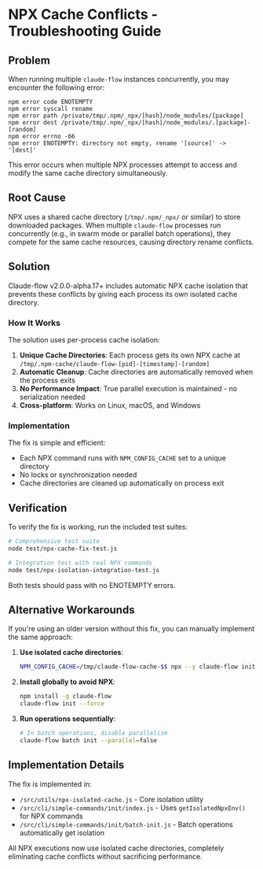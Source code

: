 # NPX Cache Conflicts - Troubleshooting Guide

## Problem

When running multiple `claude-flow` instances concurrently, you may encounter the following error:

```
npm error code ENOTEMPTY
npm error syscall rename
npm error path /private/tmp/.npm/_npx/[hash]/node_modules/[package]
npm error dest /private/tmp/.npm/_npx/[hash]/node_modules/.[package]-[random]
npm error errno -66
npm error ENOTEMPTY: directory not empty, rename '[source]' -> '[dest]'
```

This error occurs when multiple NPX processes attempt to access and modify the same cache directory simultaneously.

## Root Cause

NPX uses a shared cache directory (`/tmp/.npm/_npx/` or similar) to store downloaded packages. When multiple `claude-flow` processes run concurrently (e.g., in swarm mode or parallel batch operations), they compete for the same cache resources, causing directory rename conflicts.

## Solution

Claude-flow v2.0.0-alpha.17+ includes automatic NPX cache isolation that prevents these conflicts by giving each process its own isolated cache directory.

### How It Works

The solution uses per-process cache isolation:

1. **Unique Cache Directories**: Each process gets its own NPX cache at `/tmp/.npm-cache/claude-flow-[pid]-[timestamp]-[random]`
2. **Automatic Cleanup**: Cache directories are automatically removed when the process exits
3. **No Performance Impact**: True parallel execution is maintained - no serialization needed
4. **Cross-platform**: Works on Linux, macOS, and Windows

### Implementation

The fix is simple and efficient:

- Each NPX command runs with `NPM_CONFIG_CACHE` set to a unique directory
- No locks or synchronization needed
- Cache directories are cleaned up automatically on process exit

## Verification

To verify the fix is working, run the included test suites:

```bash
# Comprehensive test suite
node test/npx-cache-fix-test.js

# Integration test with real NPX commands
node test/npx-isolation-integration-test.js
```

Both tests should pass with no ENOTEMPTY errors.

## Alternative Workarounds

If you're using an older version without this fix, you can manually implement the same approach:

1. **Use isolated cache directories**:

   ```bash
   NPM_CONFIG_CACHE=/tmp/claude-flow-cache-$$ npx --y claude-flow init --force
   ```

2. **Install globally to avoid NPX**:

   ```bash
   npm install -g claude-flow
   claude-flow init --force
   ```

3. **Run operations sequentially**:

   ```bash
   # In batch operations, disable parallelism
   claude-flow batch init --parallel=false
   ```

## Implementation Details

The fix is implemented in:

- `/src/utils/npx-isolated-cache.js` - Core isolation utility
- `/src/cli/simple-commands/init/index.js` - Uses `getIsolatedNpxEnv()` for NPX commands
- `/src/cli/simple-commands/init/batch-init.js` - Batch operations automatically get isolation

All NPX executions now use isolated cache directories, completely eliminating cache conflicts without sacrificing performance.
